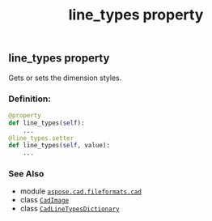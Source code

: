﻿---
title: line_types property
second_title: Aspose.CAD for Python via .NET API References
description: 
type: docs
weight: 350
url: /python-net/aspose.cad.fileformats.cad/cadimage/line_types/
is_root: false
---

## line_types property


Gets or sets the dimension styles.
### Definition:
```python
@property
def line_types(self):
    ...
@line_types.setter
def line_types(self, value):
    ...
```

### See Also
* module [`aspose.cad.fileformats.cad`](../../)
* class [`CadImage`](/cad/python-net/aspose.cad.fileformats.cad/cadimage)
* class [`CadLineTypesDictionary`](/cad/python-net/aspose.cad.fileformats.cad/cadlinetypesdictionary)
